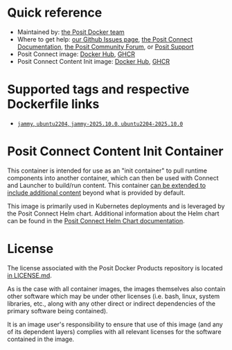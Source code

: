 # Quick reference

* Maintained by: [the Posit Docker team](https://github.com/rstudio/rstudio-docker-products)
* Where to get help: [our Github Issues page](https://github.com/rstudio/rstudio-docker-products/issues), [the Posit Connect Documentation](https://docs.posit.co/connect/), 
  [the Posit Community Forum](https://forum.posit.co/c/posit-professional-hosted/posit-connect/27), or [Posit Support](https://support.posit.co/hc/en-us)
* Posit Connect image: [Docker Hub](https://hub.docker.com/r/rstudio/rstudio-connect), [GHCR](https://github.com/rstudio/rstudio-docker-products/pkgs/container/rstudio-connect)
* Posit Connect Content Init image: [Docker Hub](https://hub.docker.com/r/rstudio/rstudio-connect-content-init), [GHCR](https://github.com/rstudio/rstudio-docker-products/pkgs/container/rstudio-connect-content-init)

# Supported tags and respective Dockerfile links

* [`jammy`, `ubuntu2204`, `jammy-2025.10.0`, `ubuntu2204-2025.10.0`](https://github.com/rstudio/rstudio-docker-products/blob/main/connect/Dockerfile.2204)

# Posit Connect Content Init Container

This container is intended for use as an "init container" to pull
runtime components into another container, which can then be used with Connect and
Launcher to build/run content. This container [can be extended to include additional
content](https://docs.posit.co/helm/examples/connect/container-images/custom-images.html)
beyond what is provided by default.

This image is primarily used in Kubernetes deployments and is leveraged by the Posit 
Connect Helm chart. Additional information about the Helm chart can be found in the
[Posit Connect Helm Chart documentation](https://docs.posit.co/helm/charts/rstudio-connect/README.html).

# License

The license associated with the Posit Docker Products repository is located [in LICENSE.md](https://github.com/rstudio/rstudio-docker-products/blob/main/LICENSE.md).

As is the case with all container images, the images themselves also contain other software which may be under other
licenses (i.e. bash, linux, system libraries, etc., along with any other direct or indirect dependencies of the primary
software being contained).

It is an image user's responsibility to ensure that use of this image (and any of its dependent layers) complies with
all relevant licenses for the software contained in the image.
